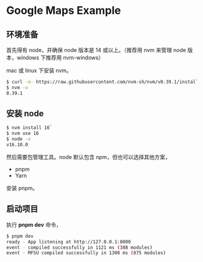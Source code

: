 # Google Maps Example

## 环境准备

首先得有 node，并确保 node 版本是 14 或以上。（推荐用 nvm 来管理 node 版本，windows 下推荐用 nvm-windows）

mac 或 linux 下安装 nvm。

```bash
$ curl -o- https://raw.githubusercontent.com/nvm-sh/nvm/v0.39.1/install.sh | bash
$ nvm -v
0.39.1
```

## 安装 node

```bash
$ nvm install 16`
$ nvm use 16
$ node -v
v16.10.0
```

然后需要包管理工具。node 默认包含 npm，但也可以选择其他方案，

- pnpm
- Yarn

安装 pnpm。

## 启动项目

执行 **pnpm dev** 命令，

```bash
$ pnpm dev
ready - App listening at http://127.0.0.1:8000
event - compiled successfully in 1121 ms (388 modules)
event - MFSU compiled successfully in 1308 ms (875 modules)
```
